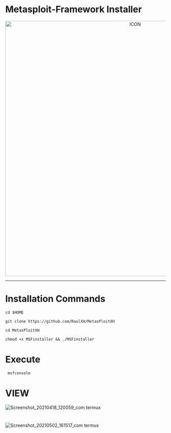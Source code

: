 # Metasploit-Framework Installer
<p align="center"><img src="https://www.diegomacedo.com.br/wp-content/uploads/2016/09/Metasploit-msf.png" alt="ICON" align="center" border="0" width="800" height="auto"></p>
<hr>


# Installation Commands
```
cd $HOME

git clone https://github.com/RaulXH/MetasPloitXH

cd MetasPloitXH

chmod +x MSFinstaller && ./MSFinstaller

```

# Execute
```
 msfconsole

```
# VIEW 

![Screenshot_20210418_120059_com termux](https://user-images.githubusercontent.com/77165035/115166934-307f4200-a07b-11eb-8db4-18d0cf38fe75.jpg)

#


![Screenshot_20210502_161517_com termux](https://user-images.githubusercontent.com/77165035/116828011-b31afd80-ab61-11eb-8a19-01d669a1cc1b.jpg)
